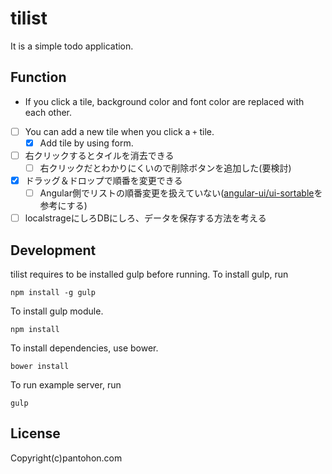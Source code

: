 # tilist
It is a simple todo application.

## Function
- If you click a tile, background color and font color are replaced with each other.
- [ ] You can add a new tile when you click a `+` tile.
  - [x] Add tile by using form.
- [ ] 右クリックするとタイルを消去できる
  - [ ] 右クリックだとわかりにくいので削除ボタンを追加した(要検討)
- [x] ドラッグ＆ドロップで順番を変更できる
  - [ ] Angular側でリストの順番変更を扱えていない([angular-ui/ui-sortable](https://github.com/angular-ui/ui-sortable)を参考にする)
- [ ] localstrageにしろDBにしろ、データを保存する方法を考える

## Development
tilist requires to be installed gulp before running.
To install gulp, run

```
npm install -g gulp
```

To install gulp module.

```
npm install
```

To install dependencies, use bower.

```
bower install
```

To run example server, run

```
gulp
```

## License

Copyright(c)pantohon.com
